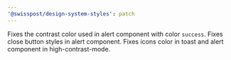 ```yaml
---
'@swisspost/design-system-styles': patch
---
```


Fixes the contrast color used in alert component with color `success`. Fixes close button styles in alert component. Fixes icons color in toast and alert component in high-contrast-mode.
